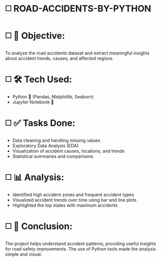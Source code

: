 # ◻️ ROAD-ACCIDENTS-BY-PYTHON



# ◻️ 🎯 Objective:
To analyze the road accidents dataset and extract meaningful insights about accident trends, causes, and affected regions.

# ◻️ 🛠️ Tech Used:
- Python 🐍 (Pandas, Matplotlib, Seaborn)
- Jupyter Notebook 📒

# ◻️ ✅ Tasks Done:
- Data cleaning and handling missing values  
- Exploratory Data Analysis (EDA)  
- Visualization of accident causes, locations, and trends  
- Statistical summaries and comparisons

# ◻️ 📊 Analysis:
- Identified high accident zones and frequent accident types  
- Visualized accident trends over time using bar and line plots  
- Highlighted the top states with maximum accidents

# ◻️ 🧾 Conclusion:
The project helps understand accident patterns, providing useful insights for road safety improvements. The use of Python tools made the analysis simple and visual.

